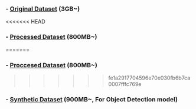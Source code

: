 ###  - [Original Dataset](https://www.kaggle.com/datasets/wadhasnalhamdan/date-fruit-image-dataset-in-controlled-environment) (3GB~)

<<<<<<< HEAD
###  - [Processed Dataset](./processed) (800MB~)
=======
###  - [Proccesed Dataset](processed) (800MB~)
>>>>>>> fe1a2917704596e70e030fb6b7ca0007fffc769e

###  - [Synthetic Dataset](synthetic) (900MB~, For Object Detection model)
